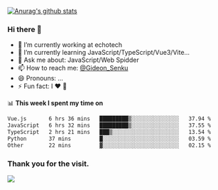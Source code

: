 [![Anurag's github stats](https://github-readme-stats.vercel.app/api?username=gideonsenku)](https://github.com/anuraghazra/github-readme-stats)
### Hi there 👋
- 🔭 I’m currently working at echotech
- 🌱 I’m currently learning JavaScript/TypeScript/Vue3/Vite...
- 💬 Ask me about: JavaScript/Web Spidder 
- 📫 How to reach me: [@Gideon_Senku](https://t.me/Gideon_Senku)
- 😄 Pronouns: ...
- ⚡ Fun fact: I ❤️ 🎵

📊 **This week I spent my time on**
<!--START_SECTION:waka-->

```txt
Vue.js       6 hrs 36 mins   █████████▒░░░░░░░░░░░░░░░   37.94 %
JavaScript   6 hrs 32 mins   █████████▒░░░░░░░░░░░░░░░   37.55 %
TypeScript   2 hrs 21 mins   ███▒░░░░░░░░░░░░░░░░░░░░░   13.54 %
Python       37 mins         █░░░░░░░░░░░░░░░░░░░░░░░░   03.59 %
Other        22 mins         ▓░░░░░░░░░░░░░░░░░░░░░░░░   02.15 %
```

<!--END_SECTION:waka-->


### Thank you for the visit.
![](http://profile-counter.glitch.me/gideonsenku/count.svg)
<!--
**GideonSenku/GideonSenku** is a ✨ _special_ ✨ repository because its `README.md` (this file) appears on your GitHub profile.

Here are some ideas to get you started:

- 🔭 I’m currently working on ...
- 🌱 I’m currently learning ...
- 👯 I’m looking to collaborate on ...
- 🤔 I’m looking for help with ...
- 💬 Ask me about ...
- 📫 How to reach me: ...
- 😄 Pronouns: ...
- ⚡ Fun fact: ...
-->
